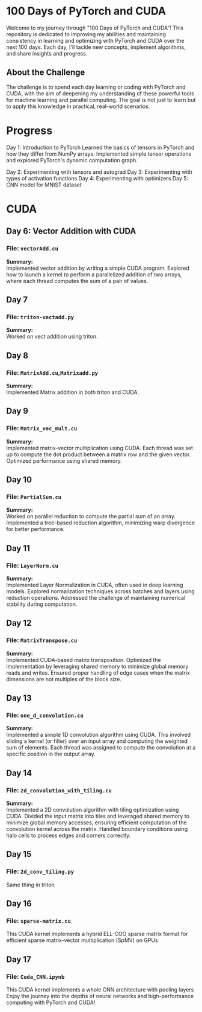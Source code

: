 # 100 Days of PyTorch and CUDA

Welcome to my journey through "100 Days of PyTorch and CUDA"! This repository is dedicated to improving my abilities and maintaining consistency in learning and optimizing with PyTorch and CUDA over the next 100 days. Each day, I'll tackle new concepts, implement algorithms, and share insights and progress.

## About the Challenge

The challenge is to spend each day learning or coding with PyTorch and CUDA, with the aim of deepening my understanding of these powerful tools for machine learning and parallel computing. The goal is not just to learn but to apply this knowledge in practical, real-world scenarios.

# Progress 

Day 1: Introduction to PyTorch
Learned the basics of tensors in PyTorch and how they differ from NumPy arrays. Implemented simple tensor operations and explored PyTorch's dynamic computation graph.

Day 2: Experimenting with tensors and autograd
Day 3: Experimenting with types of activation functions
Day 4: Experimenting with optimizers
Day 5: CNN model for MNIST dataset

# CUDA 
## Day 6: Vector Addition with CUDA
### File: `vectorAdd.cu`
**Summary:**  
Implemented vector addition by writing a simple CUDA program. Explored how to launch a kernel to perform a parallelized addition of two arrays, where each thread computes the sum of a pair of values.  

## Day 7
### File: `triton-vectadd.py`
**Summary:**  
Worked on vect addition using triton.

## Day 8
### File: `MatrixAdd.cu`,`Matrixadd.py`
**Summary:**  
Implemented Matrix addition in both triton and CUDA.

## Day 9
### File: `Matrix_vec_mult.cu`
**Summary:**  
Implemented matrix-vector multiplication using CUDA. Each thread was set up to compute the dot product between a matrix row and the given vector. Optimized performance using shared memory.  

## Day 10
### File: `PartialSum.cu`
**Summary:**  
Worked on parallel reduction to compute the partial sum of an array. Implemented a tree-based reduction algorithm, minimizing warp divergence for better performance.  

## Day 11
### File: `LayerNorm.cu`
**Summary:**  
Implemented Layer Normalization in CUDA, often used in deep learning models. Explored normalization techniques across batches and layers using reduction operations. Addressed the challenge of maintaining numerical stability during computation.  

## Day 12
### File: `MatrixTranspose.cu`
**Summary:**  
Implemented CUDA-based matrix transposition. Optimized the implementation by leveraging shared memory to minimize global memory reads and writes. Ensured proper handling of edge cases when the matrix dimensions are not multiples of the block size.  

## Day 13

### File: `one_d_convolution.cu`
**Summary:**  
Implemented a simple 1D convolution algorithm using CUDA. This involved sliding a kernel (or filter) over an input array and computing the weighted sum of elements. Each thread was assigned to compute the convolution at a specific position in the output array.  


## Day 14
### File: `2d_convolution_with_tiling.cu`  
**Summary:**  
Implemented a 2D convolution algorithm with tiling optimization using CUDA. Divided the input matrix into tiles and leveraged shared memory to minimize global memory accesses, ensuring efficient computation of the convolution kernel across the matrix. Handled boundary conditions using halo cells to process edges and corners correctly.  

## Day 15
### File: `2d_conv_tiling.py`
Same thing in triton

## Day 16
### File: `sparse-matrix.cu`
This CUDA kernel implements a hybrid ELL-COO sparse matrix format for efficient sparse matrix-vector multiplication (SpMV) on GPUs

## Day 17
### File: `Cuda_CNN.ipynb`
This CUDA kernel implements a whole CNN architecture with pooling layers 
Enjoy the journey into the depths of neural networks and high-performance computing with PyTorch and CUDA!
